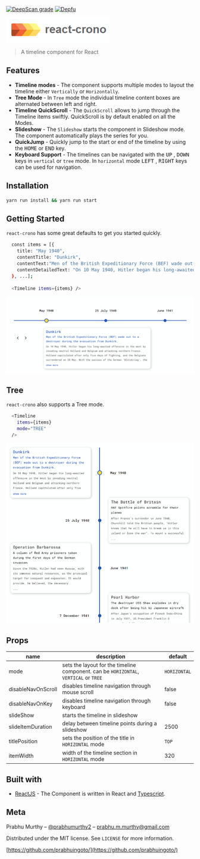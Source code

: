 [![DeepScan grade](https://deepscan.io/api/teams/10074/projects/13508/branches/229834/badge/grade.svg)](https://deepscan.io/dashboard#view=project&tid=10074&pid=13508&bid=229834)
[![Depfu](https://badges.depfu.com/badges/48a23a6a830309649b7e516467cd9a48/overview.svg)](https://depfu.com/github/prabhuignoto/react-crono?project_id=15325)

![logo](logo.png)

> A timeline component for React

## Features

- **Timeline modes** - The component supports multiple modes to layout the timeline either `Vertically` or `Horizontally`.
- **Tree Mode** - In `Tree` mode the individual timeline content boxes are alternated between left and right.
- **Timeline QuickScroll** - The `QuickScroll` allows to jump through the Timeline items swiftly. QuickScroll is by default enabled on all the Modes.
- **Slideshow** - The `Slideshow` starts the component in Slideshow mode. The component automatically plays the series for you.
- **QuickJump** - Quickly jump to the start or end of the timeline by using the  <kbd>HOME</kbd> or <kbd>END</kbd> key.
- **Keyboard Support** - The timelines can be navigated with the <kbd>UP</kbd> , <kbd>DOWN</kbd> keys in `vertical` or `tree` mode. In `horizontal` mode <kbd>LEFT</kbd> , <kbd>RIGHT</kbd> keys can be used for navigation.

## Installation

```sh
yarn run install && yarn run start
```

## Getting Started

`react-crono` has some great defaults to get you started quickly.

```sh
  const items = [{
    title: "May 1940",
    contentTitle: "Dunkirk",
    contentText:"Men of the British Expeditionary Force (BEF) wade out to a destroyer during the evacuation from Dunkirk.",
    contentDetailedText: "On 10 May 1940, Hitler began his long-awaited offensive in the west by invading neutral Holland and Belgium and attacking northern France...",
  }, ...];

  <Timeline items={items} />
```

![app-home](app-home.png)

## Tree

`react-crono` also supports a Tree mode.

```sh
  <Timeline
    items={items}
    mode="TREE"
  />
```

![app-tree](app-tree.png)

## Props

| name               | description                                                                           | default      |
|--------------------|---------------------------------------------------------------------------------------|--------------|
| mode               | sets the layout for the timeline component. can be `HORIZONTAL`, `VERTICAL` or `TREE` | `HORIZONTAL` |
| disableNavOnScroll | disables timeline navigation through mouse scroll                                     | false        |
| disableNavOnKey    | disables timeline navigation through keyboard                                         | false        |
| slideShow          | starts the timeline in slideshow                                                      |              |
| slideItemDuration  | delay between timeline points during a slideshow                                      | 2500         |
| titlePosition      | sets the position of the title in `HORIZONTAL` mode                                   | `TOP`        |
| itemWidth          | width of the timeline section in `HORIZONTAL` mode                                    | 320          |

## Built with

- [ReactJS](react) - The Component is written in React and [Typescript](typescript).

## Meta

Prabhu Murthy – [@prabhumurthy2](https://twitter.com/prabhumurthy2) – prabhu.m.murthy@gmail.com

Distributed under the MIT license. See `LICENSE` for more information.

[https://github.com/prabhuingoto/](https://github.com/prabhuingoto/)

<!-- Markdown link & img dfn's -->

[react]: https://reactjs.org
[typescript]: https://typescriptlang.org
